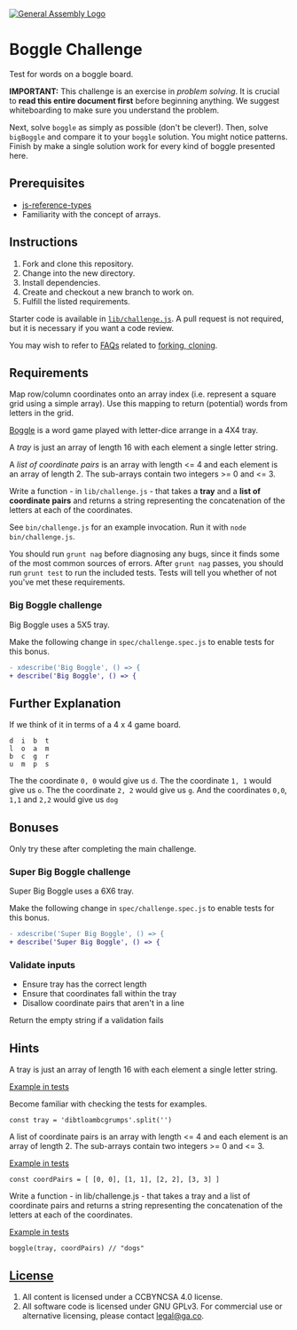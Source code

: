 [![General Assembly Logo](https://camo.githubusercontent.com/1a91b05b8f4d44b5bbfb83abac2b0996d8e26c92/687474703a2f2f692e696d6775722e636f6d2f6b6538555354712e706e67)](https://generalassemb.ly/education/web-development-immersive)

# Boggle Challenge

Test for words on a boggle board.

**IMPORTANT:** This challenge is an exercise in *problem solving*. It is
crucial to **read this entire document first** before beginning anything.
We suggest whiteboarding to make sure you understand the problem.

Next, solve `boggle` as simply as possible (don't be clever!). Then, solve
`bigBoggle` and compare it to your `boggle` solution. You might notice
patterns. Finish by make a single solution work for every kind of boggle
presented here.

## Prerequisites

- [js-reference-types](https://git.generalassemb.ly/ga-wdi-boston/js-reference-types)
- Familiarity with the concept of arrays.

## Instructions

1. Fork and clone this repository.
1. Change into the new directory.
1. Install dependencies.
1. Create and checkout a new branch to work on.
1. Fulfill the listed requirements.

Starter code is available in [`lib/challenge.js`](lib/challenge.js). A pull
request is not required, but it is necessary if you want a code review.

You may wish to refer to [FAQs](https://git.generalassemb.ly/ga-wdi-boston/meta/wiki/)
related to [forking,
cloning](https://git.generalassemb.ly/ga-wdi-boston/meta/wiki/ForkAndClone).

## Requirements

Map row/column coordinates onto an array index (i.e. represent a square grid
 using a simple array).  Use this mapping to return (potential) words from
 letters in the grid.

[Boggle](https://en.wikipedia.org/wiki/Boggle) is a word game played with
 letter-dice arrange in a 4X4 tray.

A _tray_ is just an array of length 16 with each element a single letter string.

A _list of coordinate pairs_ is an array with length <= 4 and each element is an
 array of length 2.  The sub-arrays contain two integers >= 0 and <= 3.

Write a function - in `lib/challenge.js` - that takes a **tray** and a **list of
 coordinate pairs** and returns a string representing the concatenation of the
 letters at each of the coordinates.

See `bin/challenge.js` for an example invocation.
Run it with `node bin/challenge.js`.

You should run `grunt nag` before diagnosing any bugs, since it finds some of
 the most common sources of errors.
After `grunt nag` passes, you should run `grunt test` to run the included tests.
Tests will tell you whether of not you've met these requirements.

### Big Boggle challenge

Big Boggle uses a 5X5 tray.

Make the following change in `spec/challenge.spec.js` to enable tests for this
bonus.

```diff
- xdescribe('Big Boggle', () => {
+ describe('Big Boggle', () => {
```

## Further Explanation

If we think of it in terms of a 4 x 4 game board.

```
d  i  b  t
l  o  a  m
b  c  g  r
u  m  p  s
```

The the coordinate `0, 0` would give us `d`.
The the coordinate `1, 1` would give us `o`.
The the coordinate `2, 2` would give us `g`.
And the coordinates `0,0`,  `1,1` and `2,2` would give us `dog`

## Bonuses

Only try these after completing the main challenge.

### Super Big Boggle challenge

Super Big Boggle uses a 6X6 tray.

Make the following change in `spec/challenge.spec.js` to enable tests for this
bonus.

```diff
- xdescribe('Super Big Boggle', () => {
+ describe('Super Big Boggle', () => {
```

### Validate inputs

- Ensure tray has the correct length
- Ensure that coordinates fall within the tray
- Disallow coordinate pairs that aren't in a line

Return the empty string if a validation fails

## Hints

A tray is just an array of length 16 with each element a single letter string.

[Example in tests](https://git.generalassemb.ly/ga-wdi-boston-migrated/js-boggle-challenge/blob/solution/spec/challenge.spec.js#L12)

Become familiar with checking the tests for examples.

```
const tray = 'dibtloambcgrumps'.split('')
```

A list of coordinate pairs is an array with length <= 4 and each element is an array of length 2. The sub-arrays contain two integers >= 0 and <= 3.

[Example in tests](https://git.generalassemb.ly/ga-wdi-boston-migrated/js-boggle-challenge/blob/solution/spec/challenge.spec.js#L14)

```
const coordPairs = [ [0, 0], [1, 1], [2, 2], [3, 3] ]
```

Write a function - in lib/challenge.js - that takes a tray and a list of coordinate pairs and returns a string representing the concatenation of the letters at each of the coordinates.

[Example in tests](https://git.generalassemb.ly/ga-wdi-boston-migrated/js-boggle-challenge/blob/solution/spec/challenge.spec.js#L21)

```
boggle(tray, coordPairs) // "dogs"
```

## [License](LICENSE)

1. All content is licensed under a CC­BY­NC­SA 4.0 license.
1. All software code is licensed under GNU GPLv3. For commercial use or
    alternative licensing, please contact legal@ga.co.
